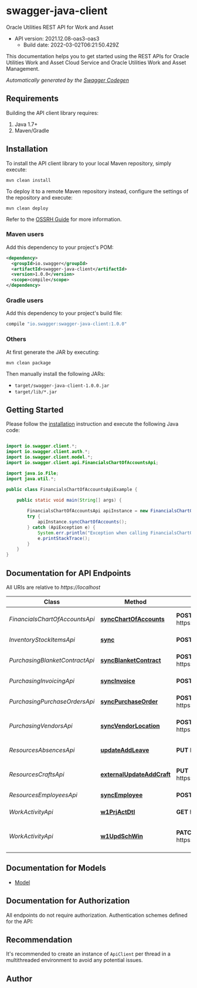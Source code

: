 # swagger-java-client

Oracle Utilities REST API for Work and Asset
- API version: 2021.12.08-oas3-oas3
  - Build date: 2022-03-02T06:21:50.429Z

This documentation helps you to get started using the REST APIs for Oracle Utilities Work and Asset Cloud Service and Oracle Utilities Work and Asset Management.


*Automatically generated by the [Swagger Codegen](https://github.com/swagger-api/swagger-codegen)*


## Requirements

Building the API client library requires:
1. Java 1.7+
2. Maven/Gradle

## Installation

To install the API client library to your local Maven repository, simply execute:

```shell
mvn clean install
```

To deploy it to a remote Maven repository instead, configure the settings of the repository and execute:

```shell
mvn clean deploy
```

Refer to the [OSSRH Guide](http://central.sonatype.org/pages/ossrh-guide.html) for more information.

### Maven users

Add this dependency to your project's POM:

```xml
<dependency>
  <groupId>io.swagger</groupId>
  <artifactId>swagger-java-client</artifactId>
  <version>1.0.0</version>
  <scope>compile</scope>
</dependency>
```

### Gradle users

Add this dependency to your project's build file:

```groovy
compile "io.swagger:swagger-java-client:1.0.0"
```

### Others

At first generate the JAR by executing:

```shell
mvn clean package
```

Then manually install the following JARs:

* `target/swagger-java-client-1.0.0.jar`
* `target/lib/*.jar`

## Getting Started

Please follow the [installation](#installation) instruction and execute the following Java code:

```java

import io.swagger.client.*;
import io.swagger.client.auth.*;
import io.swagger.client.model.*;
import io.swagger.client.api.FinancialsChartOfAccountsApi;

import java.io.File;
import java.util.*;

public class FinancialsChartOfAccountsApiExample {

    public static void main(String[] args) {
        
        FinancialsChartOfAccountsApi apiInstance = new FinancialsChartOfAccountsApi();
        try {
            apiInstance.syncChartOfAccounts();
        } catch (ApiException e) {
            System.err.println("Exception when calling FinancialsChartOfAccountsApi#syncChartOfAccounts");
            e.printStackTrace();
        }
    }
}

```

## Documentation for API Endpoints

All URIs are relative to *https://localhost*

Class | Method | HTTP request | Description
------------ | ------------- | ------------- | -------------
*FinancialsChartOfAccountsApi* | [**syncChartOfAccounts**](docs/FinancialsChartOfAccountsApi.md#syncChartOfAccounts) | **POST** https://server:port/rest/apis/asset/financials/chartOfAccountsSynchronization/ | Synchronize Chart of Accounts
*InventoryStockItemsApi* | [**sync**](docs/InventoryStockItemsApi.md#sync) | **POST** https://server:port/rest/apis/asset/inventory/stockItemSync/sync | Synchronize Stock Item
*PurchasingBlanketContractApi* | [**syncBlanketContract**](docs/PurchasingBlanketContractApi.md#syncBlanketContract) | **POST** https://server:port/rest/apis/asset/purchasing/blanketContractSynchronization/ | Synchronize Blanket Contract
*PurchasingInvoicingApi* | [**syncInvoice**](docs/PurchasingInvoicingApi.md#syncInvoice) | **POST** https://server:port/rest/apis/asset/purchasing/invoiceSynchronization/ | Synchronize Invoice
*PurchasingPurchaseOrdersApi* | [**syncPurchaseOrder**](docs/PurchasingPurchaseOrdersApi.md#syncPurchaseOrder) | **POST** https://server:port/rest/apis/asset/purchasing/purchaseOrderSynchronization/ | Synchronize Purchase Order
*PurchasingVendorsApi* | [**syncVendorLocation**](docs/PurchasingVendorsApi.md#syncVendorLocation) | **POST** https://server:port/rest/apis/asset/purchasing/vendorLocationSynchronization/ | Synchronize Vendor Location
*ResourcesAbsencesApi* | [**updateAddLeave**](docs/ResourcesAbsencesApi.md#updateAddLeave) | **PUT** https://server:port/rest/apis/asset/resources/leave/{externalId} | Create or Update Leave
*ResourcesCraftsApi* | [**externalUpdateAddCraft**](docs/ResourcesCraftsApi.md#externalUpdateAddCraft) | **PUT** https://server:port/rest/apis/asset/resources/crafts/{externalSystem}/{externalId} | Create or Update Craft
*ResourcesEmployeesApi* | [**syncEmployee**](docs/ResourcesEmployeesApi.md#syncEmployee) | **POST** https://server:port/rest/apis/asset/resources/employeeSynchronization/ | Synchronize Employee
*WorkActivityApi* | [**w1PrjActDtl**](docs/WorkActivityApi.md#w1PrjActDtl) | **GET** https://server:port/rest/apis/asset/work/workActivity/{activityId} | Get Work Activity
*WorkActivityApi* | [**w1UpdSchWin**](docs/WorkActivityApi.md#w1UpdSchWin) | **PATCH** https://server:port/rest/apis/asset/work/workActivity/scheduleWindow/{activityId} | Patch Work Activity Schedule Window


## Documentation for Models

 - [Model](docs/Model.md)


## Documentation for Authorization

All endpoints do not require authorization.
Authentication schemes defined for the API:

## Recommendation

It's recommended to create an instance of `ApiClient` per thread in a multithreaded environment to avoid any potential issues.

## Author



